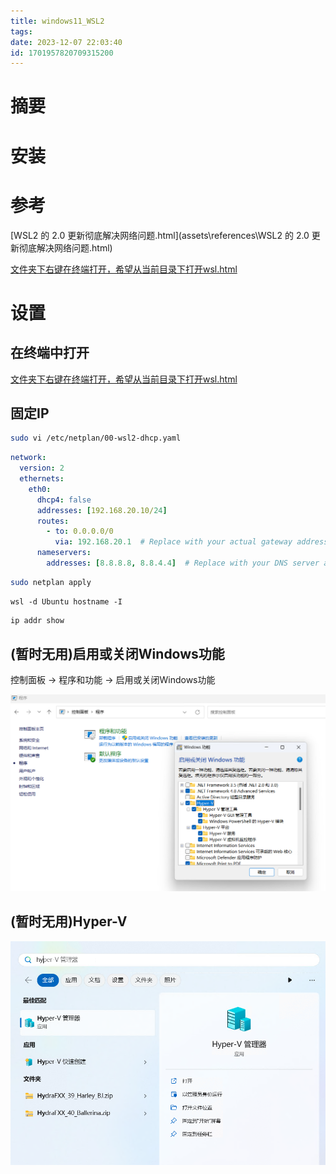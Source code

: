 ```yaml
---
title: windows11_WSL2
tags: 
date: 2023-12-07 22:03:40
id: 1701957820709315200
---
```

# 摘要





# 安装



# 参考





 [WSL2 的 2.0 更新彻底解决网络问题.html](assets\references\WSL2 的 2.0 更新彻底解决网络问题.html) 

 [文件夹下右键在终端打开，希望从当前目录下打开wsl.html](assets\references\文件夹下右键在终端打开，希望从当前目录下打开wsl.html) 

# 设置

## 在终端中打开

 [文件夹下右键在终端打开，希望从当前目录下打开wsl.html](assets\references\文件夹下右键在终端打开，希望从当前目录下打开wsl.html) 







## 固定IP

```sh
sudo vi /etc/netplan/00-wsl2-dhcp.yaml
```



```yaml
network:
  version: 2
  ethernets:
    eth0:
      dhcp4: false
      addresses: [192.168.20.10/24]
      routes:
        - to: 0.0.0.0/0
          via: 192.168.20.1  # Replace with your actual gateway address
      nameservers:
        addresses: [8.8.8.8, 8.8.4.4]  # Replace with your DNS server addresses

```

```sh
sudo netplan apply
```



```
wsl -d Ubuntu hostname -I
```







```sh
ip addr show
```



## (暂时无用)启用或关闭Windows功能

控制面板 -> 程序和功能 -> 启用或关闭Windows功能

![image-20231207223827828](assets/images/image-20231207223827828.png)



## (暂时无用)Hyper-V

![image-20231207224338205](assets/images/image-20231207224338205.png)

















